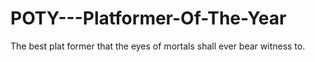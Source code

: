 # POTY---Platformer-Of-The-Year
The best plat former that the eyes of mortals shall ever bear witness to.
